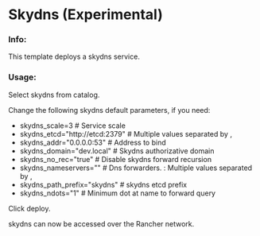 # Skydns (Experimental)

### Info:

 This template deploys a skydns service.
 
 
### Usage:

 Select skydns from catalog. 

 Change the following skydns default parameters, if you need:

- skydns_scale=3					# Service scale
- skydns_etcd="http://etcd:2379"	# Multiple values separated by ,
- skydns_addr="0.0.0.0:53"			# Address to bind
- skydns_domain="dev.local"			# Skydns authorizative domain
- skydns_no_rec="true"				# Disable skydns forward recursion
- skydns_nameservers=""				# Dns forwarders. <host>:<port> Multiple values separated by ,
- skydns_path_prefix="skydns"		# skydns etcd prefix
- skydns_ndots="1"					# Minimum dot at name to forward query
 
 Click deploy.
 
 skydns can now be accessed over the Rancher network. 

